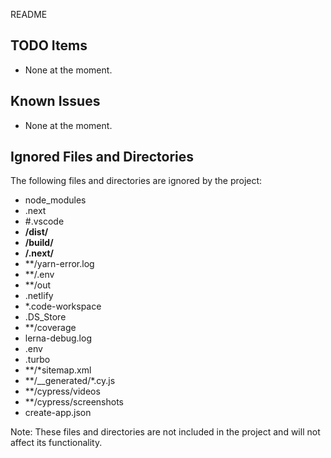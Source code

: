 README

## TODO Items
- None at the moment.

## Known Issues
- None at the moment.

## Ignored Files and Directories
The following files and directories are ignored by the project:
- node_modules
- .next
- #.vscode
- **/dist/**
- **/build/**
- **/.next/**
- **/yarn-error.log
- **/.env
- **/out
- .netlify
- *.code-workspace
- .DS_Store
- **/coverage
- lerna-debug.log
- .env
- .turbo
- **/*sitemap.xml
- **/__generated/*.cy.js
- **/cypress/videos
- **/cypress/screenshots
- create-app.json

Note: These files and directories are not included in the project and will not affect its functionality.